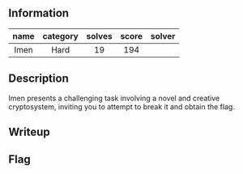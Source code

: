 ## Information
| name | category | solves | score | solver |
|:----:|:--------:|:------:|:-----:|:------:|
| Imen |   Hard   |   19   |  194  |        |

## Description
Imen presents a challenging task involving a novel and creative cryptosystem, inviting you to attempt to break it and obtain the flag.

## Writeup


## Flag
